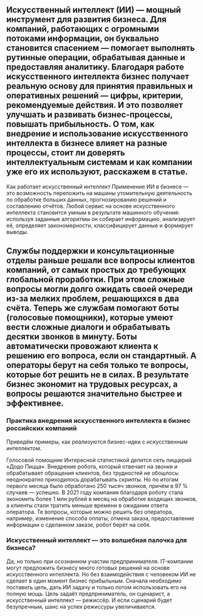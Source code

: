 ## Искусственный интеллект (ИИ) — мощный инструмент для развития бизнеса. Для компаний, работающих с огромными потоками информации, он буквально становится спасением — помогает выполнять рутинные операции, обрабатывая данные и предоставляя аналитику. Благодаря работе искусственного интеллекта бизнес получает реальную основу для принятия правильных и оперативных решений — цифры, критерии, рекомендуемые действия. И это позволяет улучшать и развивать бизнес-процессы, повышать прибыльность. О том, как внедрение и использование искусственного интеллекта в бизнесе влияет на разные процессы, стоит ли доверять интеллектуальным системам и как компании уже его их используют, расскажем в статье.

Как работает искусственный интеллект
Применение ИИ в бизнесе — это возможность переложить на машины утомительную деятельность по обработке больших данных, прогнозированию решений и составлению отчётов. Любой сервис на основе искусственного интеллекта становится умным в результате машинного обучения: используя заданные алгоритмы он собирает информацию, анализирует её, определяет закономерности, классифицирует данные и формирует выводы. 
## Службы поддержки и консультационные отделы раньше решали все вопросы клиентов компаний, от самых простых до требующих глобальной проработки. При этом сложные вопросы могли долго ожидать своей очереди из-за мелких проблем, решающихся в два счёта. Теперь же службам помогают боты (голосовые помощники), которые умеют вести сложные диалоги и обрабатывать десятки звонков в минуту. Боты автоматически провожают клиента к решению его вопроса, если он стандартный. А операторы берут на себя только те вопросы, которые бот решить не в силах. В результате бизнес экономит на трудовых ресурсах, а вопросы решаются значительно быстрее и эффективнее. 

### Практика внедрения искусственного интеллекта в бизнес российских компаний
Приведём примеры, как реализуются бизнес-идеи с искусственным интеллектом. 

Голосовой помощник
Интересной статистикой делится сеть пиццерий «Додо Пицца». Внедрение робота, который отвечает на звонки и обрабатывает обращения клиентов, без трудностей не обошлось: неоднократно приходилось дорабатывать скрипты. Но по итогам первого месяца было обработано 250 тысяч звонков, причём в 97 % случаев — успешно. В 2021 году компания благодаря роботу стала экономить более 1 млн рублей в месяц на обработке входящих звонков, а клиенты стали тратить меньше времени в ожидании ответа оператора. Те вопросы, которые можно решить без оператора, например, изменение способа оплаты, отмена заказа, предоставление информации о сделанном заказе, робот берёт на себя. 

### Искусственный интеллект — это волшебная палочка для бизнеса?
Да, но только при осознанном участии предпринимателя. IT-компании могут предложить бизнесу много готовых решений на основе искусственного интеллекта. Но без взаимодействия с человеком ИИ не сделает в один момент бизнес прибыльным. Сначала необходимо поставить цель, дать ИИ задачу и только потом использовать его на полную мощь. Цель задаёт предприниматель, он сценарист, а искусственный интеллект — режиссёр. И если сценарий будет безупречным, шанс на успех режиссуры увеличивается. 
